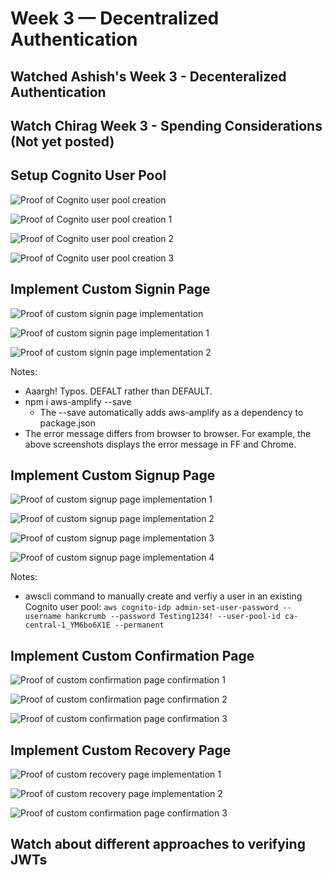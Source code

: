 # Week 3 — Decentralized Authentication

## Watched Ashish's Week 3 - Decenteralized Authentication

## Watch Chirag Week 3 - Spending Considerations (Not yet posted)

## Setup Cognito User Pool
![Proof of Cognito user pool creation](/assets/week3-proof-setup-cognito-user-pool.png)

![Proof of Cognito user pool creation 1](/assets/week3-proof-setup-cognito-user-pool-1.png)

![Proof of Cognito user pool creation 2](/assets/week3-proof-setup-cognito-user-pool-2.png)

![Proof of Cognito user pool creation 3](/assets/week3-proof-setup-cognito-user-pool-3.jpeg)

## Implement Custom Signin Page
![Proof of custom signin page implementation](/assets/week3-proof-implement-custom-signin-page.png)

![Proof of custom signin page implementation 1](/assets/week3-proof-implement-custom-signin-page-1.png)

![Proof of custom signin page implementation 2](/assets/week3-proof-implement-custom-signin-page-2.png)

Notes:
- Aaargh! Typos. DEFALT rather than DEFAULT.
- npm i aws-amplify --save
    - The --save automatically adds aws-amplify as a dependency to package.json
- The error message differs from browser to browser. For example, the above screenshots displays the error message in FF and Chrome.

## Implement Custom Signup Page 
![Proof of custom signup page implementation 1](/assets/week3-proof-implement-custom-signup-page-1.png)

![Proof of custom signup page implementation 2](/assets/week3-proof-implement-custom-signup-page-2.png)

![Proof of custom signup page implementation 3](/assets/week3-proof-implement-custom-signup-page-3.png)

![Proof of custom signup page implementation 4](/assets/week3-proof-implement-custom-signup-page-4.png)

Notes:
- awscli command to manually create and verfiy a user in an existing Cognito user pool: `aws cognito-idp admin-set-user-password --username hankcrumb --password Testing1234! --user-pool-id ca-central-1_YM6bo6X1E --permanent`

## Implement Custom Confirmation Page
![Proof of custom confirmation page confirmation 1](/assets/week3-proof-implement-custom-confirmation-page-1.png)

![Proof of custom confirmation page confirmation 2](/assets/week3-proof-implement-custom-confirmation-page-2.png)

![Proof of custom confirmation page confirmation 3](/assets/week3-proof-implement-custom-confirmation-page-3.jpeg)

## Implement Custom Recovery Page
![Proof of custom recovery page implementation 1](/assets/week3-proof-implement-custom-recovery-page-1.png)

![Proof of custom recovery page implementation 2](/assets/week3-proof-implement-custom-recovery-page-2.png)

![Proof of custom confirmation page confirmation 3](/assets/week3-proof-implement-custom-confirmation-page-3.jpeg)

## Watch about different approaches to verifying JWTs